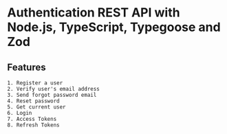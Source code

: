 # Authentication REST API with Node.js, TypeScript, Typegoose and Zod

## Features

    1. Register a user
    2. Verify user's email address
    3. Send forgot password email
    4. Reset password
    5. Get current user
    6. Login
    7. Access Tokens
    8. Refresh Tokens
